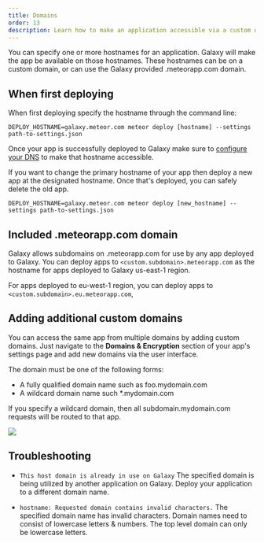 ```yaml
---
title: Domains
order: 13
description: Learn how to make an application accessible via a custom domain name
---
```


You can specify one or more hostnames for an application. Galaxy will make the app be available on those hostnames. These hostnames can be on a custom domain, or can use the Galaxy provided .meteorapp.com domain.

<h2 id="command-line">When first deploying</h2>

When first deploying specify the hostname through the command line:

`DEPLOY_HOSTNAME=galaxy.meteor.com meteor deploy [hostname] --settings path-to-settings.json`

Once your app is successfully deployed to Galaxy make sure to [configure your DNS](/dns.html) to make that hostname  accessible.

If you want to change the primary hostname of your app then deploy a new app at the designated hostname. Once that's deployed, you can safely delete the old app.

`DEPLOY_HOSTNAME=galaxy.meteor.com meteor deploy [new_hostname] --settings path-to-settings.json`

<h2 id="meteorapp-subdomain">Included .meteorapp.com domain</h2>

Galaxy allows subdomains on .meteorapp.com for use by any app deployed to Galaxy. You can deploy apps to `<custom.subdomain>.meteorapp.com` as the hostname for apps deployed to Galaxy us-east-1 region.

For apps deployed to eu-west-1 region, you can deploy apps to `<custom.subdomain>.eu.meteorapp.com`,

<h2 id="add-domain">Adding additional custom domains</h2>

You can access the same app from multiple domains by adding custom domains. Just navigate to the **Domains & Encryption** section of your app's settings page and add new domains via the user interface.

The domain must be one of the following forms:
* A fully qualified domain name such as foo.mydomain.com
* A wildcard domain name such *.mydomain.com

If you specify a wildcard domain, then all subdomain.mydomain.com requests will be routed to that app.

<img src="/images/view-custom-domains.png"/>

<h2 id="troubleshooting">Troubleshooting</h2>

- `This host domain is already in use on Galaxy` The specified domain is being utilized by another application on Galaxy. Deploy your application to a different domain name.

- `hostname: Requested domain contains invalid characters.` The specified domain name has invalid characters. Domain names need to consist of lowercase letters & numbers. The top level domain can only be lowercase letters.
